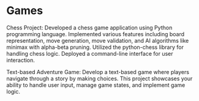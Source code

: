 # Games
  Chess Project: Developed a chess game application using Python programming language. Implemented various features including board representation, move generation, move validation, and AI algorithms like minimax with alpha-beta pruning. Utilized the python-chess library for handling chess logic. Deployed a command-line interface for user interaction.


Text-based Adventure Game: Develop a text-based game where players navigate through a story by making choices. This project showcases your ability to handle user input, manage game states, and implement game logic.
